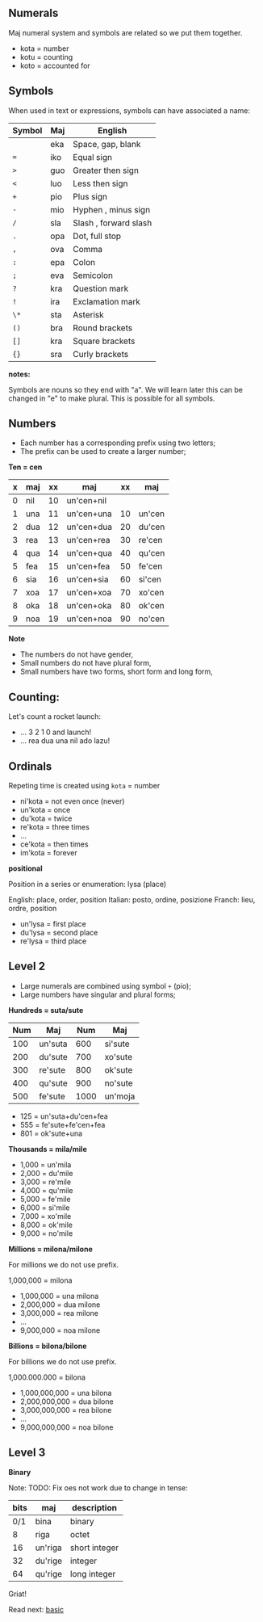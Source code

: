 ## Numerals 

Maj numeral system and symbols are related so we put them together.

* kota = number
* kotu = counting
* koto = accounted for

## Symbols

When used in text or expressions, symbols can have associated a name:

Symbol | Maj    | English
-------|--------|---------------------
  ` `  | eka    | Space, gap, blank
  `=`  | iko    | Equal sign
  `>`  | guo    | Greater then sign
  `<`  | luo    | Less then sign
  `+`  | pio    | Plus sign 
  `-`  | mio    | Hyphen , minus sign 
  `/`  | sla    | Slash , forward slash 
  `.`  | opa    | Dot, full stop 
  `,`  | ova    | Comma 
  `:`  | epa    | Colon 
  `;`  | eva    | Semicolon 
  `?`  | kra    | Question mark 
  `!`  | ira    | Exclamation mark 
  `\*` | sta    | Asterisk 
  `()` | bra    | Round brackets 
  `[]` | kra    | Square brackets 
  `{}` | sra    | Curly brackets 

**notes:**

Symbols are nouns so they end with "a". We will learn later this can be changed in "e" to make plural. This is possible for all symbols.


## Numbers

* Each number has a corresponding prefix using two letters;
* The prefix can be used to create a larger number;


**Ten = cen** 

x | maj  | xx | maj          | xx | maj    |
--|------|----|--------------|----|--------|
0 | nil  | 10 | un'cen+nil   |    |        |
1 | una  | 11 | un'cen+una   | 10 | un'cen |
2 | dua  | 12 | un'cen+dua   | 20 | du'cen |
3 | rea  | 13 | un'cen+rea   | 30 | re'cen |
4 | qua  | 14 | un'cen+qua   | 40 | qu'cen |
5 | fea  | 15 | un'cen+fea   | 50 | fe'cen |
6 | sia  | 16 | un'cen+sia   | 60 | si'cen |
7 | xoa  | 17 | un'cen+xoa   | 70 | xo'cen |
8 | oka  | 18 | un'cen+oka   | 80 | ok'cen |
9 | noa  | 19 | un'cen+noa   | 90 | no'cen | 

**Note** 

* The numbers do not have gender,
* Small numbers do not have plural form,
* Small numbers have two forms, short form and long form,

## Counting:

Let's count a rocket launch:

* ... 3 2 1 0 and launch!
* ... rea dua una nil ado lazu!
                                         
## Ordinals
         
Repeting time is created using `kota` = number

* ni'kota = not even once (never)
* un'kota = once
* du'kota = twice
* re'kota = three times
* ...
* ce'kota = then times
* im'kota = forever
          
**positional**

Position in a series or enumeration: lysa (place)

English: place, order, position
Italian: posto, ordine, posizione
Franch:  lieu,  ordre, position

* un'lysa = first place
* du'lysa = second place
* re'lysa = third place

## Level 2

* Large numerals are combined using symbol `+` (pio);
* Large numbers have singular and plural forms;

**Hundreds = suta/sute**

 Num |  Maj      |  Num | Maj
-----|-----------|------|-------------
 100 |  un'suta  |  600 |  si'sute
 200 |  du'sute  |  700 |  xo'sute
 300 |  re'sute  |  800 |  ok'sute
 400 |  qu'sute  |  900 |  no'sute
 500 |  fe'sute  | 1000 |  un'moja


* 125 = un'suta+du'cen+fea
* 555 = fe'sute+fe'cen+fea
* 801 = ok'sute+una


**Thousands = mila/mile**

* 1,000 = un'mila
* 2,000 = du'mile
* 3,000 = re'mile
* 4,000 = qu'mile
* 5,000 = fe'mile
* 6,000 = si'mile
* 7,000 = xo'mile
* 8,000 = ok'mile
* 9,000 = no'mile


**Millions  = milona/milone**

For millions we do not use prefix.

1,000,000  = milona

* 1,000,000 = una milona
* 2,000,000 = dua milone
* 3,000,000 = rea milone
* ...
* 9,000,000 = noa milone


**Billions = bilona/bilone**

For billions we do not use prefix.

1,000.000.000   = bilona


* 1,000,000,000 = una bilona
* 2,000,000,000 = dua bilone
* 3,000,000,000 = rea bilone
* ...
* 9,000,000,000 = noa bilone

## Level 3

**Binary**

Note: TODO: Fix oes not work due to change in tense:

bits| maj            | description
----|----------------|----------------------
0/1 | bina           | binary
8   | riga           | octet
16  | un'riga        | short integer
32  | du'rige        | integer
64  | qu'rige        | long integer

Griat!

Read next: [basic](basic.md)
